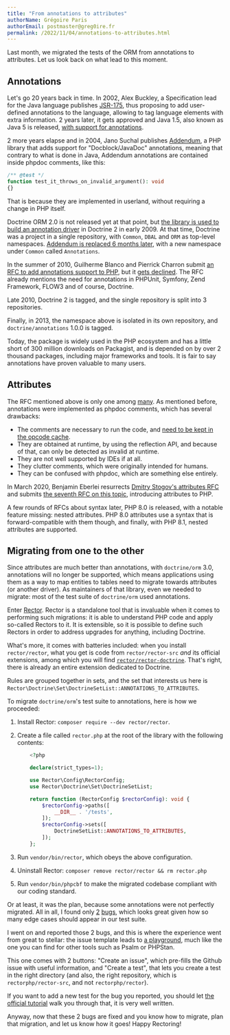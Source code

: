 ```yaml
---
title: "From annotations to attributes"
authorName: Grégoire Paris
authorEmail: postmaster@greg0ire.fr
permalink: /2022/11/04/annotations-to-attributes.html
---
```


Last month, we migrated the tests of the ORM from annotations to attributes.
Let us look back on what lead to this moment.

## Annotations

Let's go 20 years back in time. In 2002, Alex Buckley, a Specification lead for
the Java language publishes [JSR-175][jsr-175], thus proposing to add
user-defined annotations to the language, allowing to tag language elements
with extra information. 2 years later, it gets approved and Java 1.5, also
known as Java 5 is released, [with support for annotations][annotation-guide].

2 more years elapse and in 2004, Jano Suchal publishes [Addendum][addendum], a
PHP library that adds support for "Docblock/JavaDoc" annotations, meaning that
contrary to what is done in Java, Addendum annotations are contained inside
phpdoc comments, like this:

```php
/** @test */
function test_it_throws_on_invalid_argument(): void
{}
```

That is because they are implemented in userland, without requiring a change in
PHP itself.

Doctrine ORM 2.0 is not released yet at that point, but [the library is used to
build an annotation driver][addendum-common] in Doctrine 2 in early 2009.
At that time, Doctrine was a project in a single repository, with `Common`,
`DBAL` and `ORM` as top-level namespaces.
[Addendum is replaced 6 months later][annotation-driver], with a new namespace
under `Common` called `Annotations`.

In the summer of 2010, Guilherme Blanco and Pierrick Charron submit
[an RFC to add annotations support to PHP][annotations-rfc], but it
[gets declined][mailing-list-annotations-rfc]. The RFC already mentions the
need for annotations in PHPUnit, Symfony, Zend Framework, FLOW3 and of course,
Doctrine.

Late 2010, Doctrine 2 is tagged, and the single repository is split into 3
repositories.

Finally, in 2013, the namespace above is isolated in its own repository, and
`doctrine/annotations` 1.0.0 is tagged.

Today, the package is widely used in the PHP ecosystem and has a little short
of 300 million downloads on Packagist, and is depended on by over 2 thousand
packages, including major frameworks and tools. It is fair to say annotations
have proven valuable to many users.

[jsr-175]: https://www.cs.ubc.ca/~gregor/teaching/cpsc411/metadata-public-draft.html
[annotation-guide]: https://docs.oracle.com/javase/1.5.0/docs/guide/language/annotations.html
[addendum]: https://github.com/jsuchal/addendum
[addendum-common]: https://github.com/doctrine/orm/commit/bcf0110249978c8fc705916d5a4f94216bb98b07
[annotation-driver]: https://github.com/doctrine/orm/commit/9075f10bf5da3058f6ef82ff08e4783ff70424a4
[annotations-rfc]: https://wiki.php.net/rfc/annotations
[mailing-list-annotations-rfc]: https://externals.io/message/49733

## Attributes

The RFC mentioned above is only one among [many][rfc-list]. As mentioned
before, annotations were implemented as phpdoc comments, which has several
drawbacks:

- The comments are necessary to run the code, and [need to be kept in the
  opcode cache][opcache-save-comments].
- They are obtained at runtime, by using the reflection API, and because of
  that, can only be detected as invalid at runtime.
- They are not well supported by IDEs if at all.
- They clutter comments, which were originally intended for humans.
- They can be confused with phpdoc, which are something else entirely.

In March 2020, Benjamin Eberlei resurrects [Dmitry Stogov's attributes
RFC][attributes-rfc] and submits [the seventh RFC on this
topic][attributes-v2-rfc], introducing attributes to PHP.

A few rounds of RFCs about syntax later, PHP 8.0 is released, with a notable
feature missing: nested attributes. PHP 8.0 attributes use a syntax that is
forward-compatible with them though, and finally, with PHP 8.1, nested
attributes are supported.

[rfc-list]: https://wiki.php.net/rfc
[opcache-save-comments]: https://www.php.net/manual/en/opcache.configuration.php#ini.opcache.save-comments
[attributes-rfc]: https://wiki.php.net/rfc/attributes
[attributes-v2-rfc]: https://wiki.php.net/rfc/attributes_v2

## Migrating from one to the other

Since attributes are much better than annotations, with `doctrine/orm` 3.0,
annotations will no longer be supported, which means applications using them as
a way to map entities to tables need to migrate towards attributes (or another
driver).
As maintainers of that library, even we needed to migrate: most of the test
suite of `doctrine/orm` used annotations.

Enter [Rector][rector]. Rector is a standalone tool that is invaluable when it
comes to performing such migrations: it is able to understand PHP code and
apply so-called Rectors to it. It is extensible, so it is possible to define
such Rectors in order to address upgrades for anything, including Doctrine.

What's more, it comes with batteries included: when you install
`rector/rector`, what you get is code from `rector/rector-src` _and_ its official
extensions, among which you will find [`rector/rector-doctrine`][rector-doctrine].
That's right, there is already an entire extension dedicated to Doctrine.

Rules are grouped together in sets, and the set that interests us here is
`Rector\Doctrine\Set\DoctrineSetList::ANNOTATIONS_TO_ATTRIBUTES`.

To migrate `doctrine/orm`'s test suite to annotations, here is how we
proceeded:

1. Install Rector: `composer require --dev rector/rector`.
2. Create a file called `rector.php` at the root of the library with the
   following contents:

    ```php
        <?php

        declare(strict_types=1);

        use Rector\Config\RectorConfig;
        use Rector\Doctrine\Set\DoctrineSetList;

        return function (RectorConfig $rectorConfig): void {
            $rectorConfig->paths([
                __DIR__ . '/tests',
            ]);
            $rectorConfig->sets([
                DoctrineSetList::ANNOTATIONS_TO_ATTRIBUTES,
            ]);
        };
    ```
3. Run `vendor/bin/rector`, which obeys the above configuration.
4. Uninstall Rector: `composer remove rector/rector && rm rector.php`
5. Run `vendor/bin/phpcbf` to make the migrated codebase compliant with our
   coding standard.

Or at least, it was the plan, because some annotations were not perfectly
migrated. All in all, I found only [2][bug-1] [bugs][bug-2], which looks great
given how so many edge cases should appear in our test suite.

I went on and reported those 2 bugs, and this is where the experience went from
great to stellar:
the issue template leads to [a playground][demo], much like the one you can
find for other tools such as Psalm or PHPStan.

This one comes with 2 buttons: "Create an issue", which pre-fills the Github
issue with useful information, and "Create a test", that lets you create a test
in the right directory (and also, the right repository, which is
`rectorphp/rector-src`, and not `rectorphp/rector`).

If you want to add a new test for the bug you reported, you should let
[the official tutorial][rector-test-tutorial] walk you through that, it is very
well written.

Anyway, now that these 2 bugs are fixed and you know how to migrate, plan that
migration, and let us know how it goes! Happy Rectoring!

[rector]: https://github.com/rectorphp/rector
[rector-doctrine]: https://github.com/rectorphp/rector-doctrine
[bug-1]: https://github.com/rectorphp/rector/issues/7528
[bug-2]: https://github.com/rectorphp/rector-src/pull/2988
[demo]: https://getrector.org/demo
[rector-test-tutorial]: https://github.com/rectorphp/rector/blob/main/docs/how_to_add_test_for_rector_rule.md
